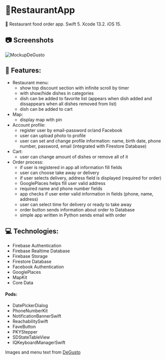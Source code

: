 # 🍕RestaurantApp
 Restaurant food order app. Swift 5. Xcode 13.2. iOS 15. 

## 📷 Screenshots

![MockupDeGusto](https://user-images.githubusercontent.com/75028505/160867191-5306265f-4fd8-4373-a823-5567d48d2c1a.jpg)

## 🔖 Features: 
- Restaurant menu:
  -  show top discount section with infinite scroll by timer 
  -  with show/hide dishes in categories
  -  dish can be added to favorite list (appears when dish added and dissappears when all dishes removed from list)
  -  dish can be added to cart
- Map:
  -  display map with pin
- Account profile:
  -  register user by email-password or/and Facebook
  -  user can upload photo to profile
  -  user can set and change profile information: name, birth date, phone number, password, email (integrated with Firestore Database)
- Cart:
  -  user can change amount of dishes or remove all of it
- Order process:
  -  if user is registered in app all information fill fields
  -  user can choose take away or delivery
  -  if user selects delivery, address field is displayed (required for order)
  -  GooglePlaces helps fill user valid address
  -  required name and phone number fields
  -  app checks if user enter valid information in fields (phone, name, address)
  -  user can select time for delivery or ready to take away
  -  order button sends information about order to Database
  -  simple app written in Python sends email with order

## 💻 Technologies:
- Firebase Authentication
- Firebase Realtime Database
- Firebase Storage
- Firestore Database
- Facebook Authentication
- GooglePlaces
- MapKit
- Core Data

#### Pods:
- DatePickerDialog
- PhoneNumberKit
- NotificationBannerSwift
- ReachabilitySwift
- FaveButton
- PKYStepper
- SDStateTableView
- IQKeyboardManagerSwift

Images and menu text from [DeGusto](https://degustotrattoria.kh.ua/)

